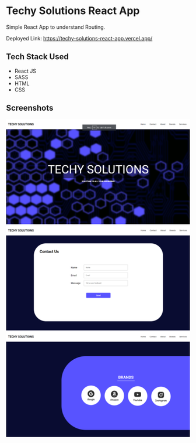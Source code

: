 # Techy Solutions React App

Simple React App to understand Routing.

Deployed Link: https://techy-solutions-react-app.vercel.app/

## Tech Stack Used
* React JS
* SASS
* HTML
* CSS

## Screenshots
![alt text](https://github.com/pk-14/techy-solutions-react-app/blob/master/1.png)
![alt text](https://github.com/pk-14/techy-solutions-react-app/blob/master/2.png)
![alt text](https://github.com/pk-14/techy-solutions-react-app/blob/master/3.png)


